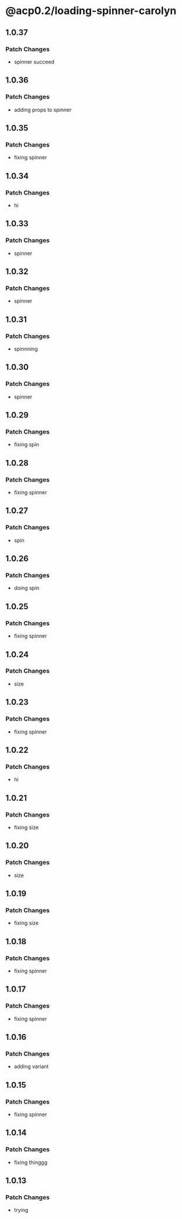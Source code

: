 # @acp0.2/loading-spinner-carolyn

## 1.0.37

### Patch Changes

- spinner succeed

## 1.0.36

### Patch Changes

- adding props to spinner

## 1.0.35

### Patch Changes

- fixing spinner

## 1.0.34

### Patch Changes

- hi

## 1.0.33

### Patch Changes

- spinner

## 1.0.32

### Patch Changes

- spinner

## 1.0.31

### Patch Changes

- spinnning

## 1.0.30

### Patch Changes

- spinner

## 1.0.29

### Patch Changes

- fixing spin

## 1.0.28

### Patch Changes

- fixing spinner

## 1.0.27

### Patch Changes

- spin

## 1.0.26

### Patch Changes

- doing spin

## 1.0.25

### Patch Changes

- fixing spinner

## 1.0.24

### Patch Changes

- size

## 1.0.23

### Patch Changes

- fixing spinner

## 1.0.22

### Patch Changes

- hi

## 1.0.21

### Patch Changes

- fixing size

## 1.0.20

### Patch Changes

- size

## 1.0.19

### Patch Changes

- fixing size

## 1.0.18

### Patch Changes

- fixing spinner

## 1.0.17

### Patch Changes

- fixing spinner

## 1.0.16

### Patch Changes

- adding variant

## 1.0.15

### Patch Changes

- fixing spinner

## 1.0.14

### Patch Changes

- fixing thinggg

## 1.0.13

### Patch Changes

- trying
